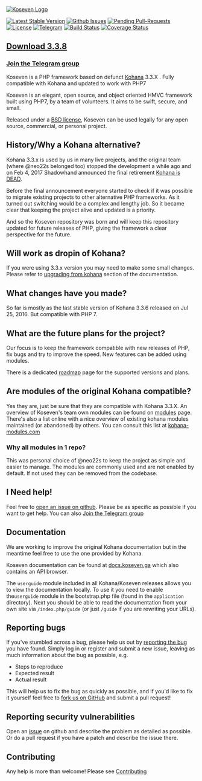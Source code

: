 [![Koseven Logo](https://i.imgur.com/2CeT8JL.png)](https://koseven.ga/)

[![Latest Stable Version](https://poser.pugx.org/koseven/koseven/v/stable)](https://packagist.org/packages/koseven/koseven)
[![Github Issues](http://githubbadges.herokuapp.com/koseven/koseven/issues.svg)](https://github.com/koseven/koseven/issues)
[![Pending Pull-Requests](http://githubbadges.herokuapp.com/koseven/koseven/pulls.svg)](https://github.com/koseven/koseven/pulls)
[![License](https://poser.pugx.org/koseven/koseven/license.svg)](https://packagist.org/packages/koseven/koseven)
[![Telegram](https://img.shields.io/badge/Telegram-joinChat-blue.svg)](https://telegram.me/koseven)
[![Build Status](https://travis-ci.org/koseven/koseven.svg?branch=devel)](https://travis-ci.org/koseven/koseven)
[![Coverage Status](https://coveralls.io/repos/github/koseven/koseven/badge.svg?branch=devel)](https://coveralls.io/github/koseven/koseven?branch=devel)

## [Download 3.3.8](https://github.com/koseven/koseven/releases/tag/3.3.8)

### [Join the Telegram group](https://telegram.me/koseven)

Koseven is a PHP framework based on defunct [Kohana](http://kohanaframework.org/) 3.3.X . Fully compatible with Kohana and updated to work with PHP7

Koseven is an elegant, open source, and object oriented HMVC framework built using PHP7, by a team of volunteers. It aims to be swift, secure, and small.

Released under a [BSD license](LICENSE.md), Koseven can be used legally for any open source, commercial, or personal project.

## History/Why a Kohana alternative?

Kohana 3.3.x is used by us in many live projects, and the original team (where @neo22s belonged too) stopped the development a while ago and on Feb 4, 2017 Shadowhand announced the final retirement [Kohana is DEAD](http://discourse.kohanaframework.org/t/kohana-retirement-2017-07-01/1277).

Before the final announcement everyone started to check if it was possible to migrate existing projects to other alternative PHP frameworks. As it turned out switching would be a complex and lengthy job.
So it became clear that keeping the project alive and updated is a priority.

And so the Koseven repository was born and will keep this repository updated for future releases of PHP, giving the framework a clear perspective for the future.

## Will work as dropin of Kohana?

If you were using 3.3.x version you may need to make some small changes. Please refer to [upgrading from kohana](https://docs.koseven.ga/guide/kohana/upgrading-from-kohana) section of the documentation.

## What changes have you made?

So far is mostly as the last stable version of Kohana 3.3.6 released on Jul 25, 2016. But compatible with PHP 7.

## What are the future plans for the project?

Our focus is to keep the framework compatible with new releases of PHP, fix bugs and try to improve the speed. New features can be added using modules.

There is a dedicated [roadmap](https://koseven.ga/roadmap.html) page for the supported versions and plans.

## Are modules of the original Kohana compatible?

Yes they are, just be sure that they are compatible with Kohana 3.3.X. An overview of Koseven's team own modules can be found on [modules](https://koseven.ga/modules.html) page. There's also a list online with a nice overview of existing kohana modules maintained (or abandoned) by others. You can consult this list at [kohana-modules.com](https://kohana-modules.com)

### Why all modules in 1 repo?

This was personal choice of @neo22s to keep the project as simple and easier to manage. The modules are commonly used and are not enabled by default. If not used they can be removed from the codebase.

## I Need help!

Feel free to [open an issue on github](https://github.com/koseven/koseven/issues/new). Please be as specific as possible if you want to get help. You can also [Join the Telegram group](https://telegram.me/koseven) 

## Documentation

We are working to improve the original Kohana documentation but in the meantime feel free to use the one provided by Kohana.

Koseven documentation can be found at [docs.koseven.ga](https://docs.koseven.ga) which also contains an API browser.

The `userguide` module included in all Kohana/Koseven releases allows you to view the documentation locally. To use it you need to enable the`userguide` module in the bootstrap.php file (found in the `application` directory). Next you should be able to read the documentation from your own site via `/index.php/guide` (or just `/guide` if you are rewriting your URLs).

## Reporting bugs
If you've stumbled across a bug, please help us out by [reporting the bug](https://github.com/koseven/koseven/issues/new) you have found. Simply log in or register and submit a new issue, leaving as much information about the bug as possible, e.g.

* Steps to reproduce
* Expected result
* Actual result

This will help us to fix the bug as quickly as possible, and if you'd like to fix it yourself feel free to [fork us on GitHub](https://github.com/koseven) and submit a pull request!

## Reporting security vulnerabilities
Open an [issue](https://github.com/koseven/koseven/issues/new) on github and describe the problem as detailed as possible. Or do a pull request if you have a patch and describe the issue there.

## Contributing

Any help is more than welcome! Please see [Contributing](CONTRIBUTING.md)
